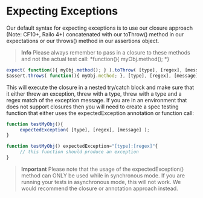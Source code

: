 # Expecting Exceptions

Our default syntax for expecting exceptions is to use our closure approach (Note: CF10+, Railo 4+) concatenated with our toThrow() method in our expectations or our throws() method in our assertions object.

> **Info** Please always remember to pass in a closure to these methods and not the actual test call: *function(){ myObj.method(); *}

```javascript
expect( function(){ myObj.method(); } ).toThrow( [type], [regex], [message] );
$assert.throws( function(){ myObj.method; }, [type], [regex], [message] )
```

This will execute the closure in a nested try/catch block and make sure that it either threw an exception, threw with a type, threw with a type and a regex match of the exception message. If you are in an environment that does not support closures then you will need to create a spec testing function that either uses the expectedException annotation or function call:

```javascript
function testMyObj(){
     expectedException( [type], [regex], [message] );
}

function testMyObj() expectedException="[type]:[regex]"{
     // this function should produce an exception
}
```

> **Important** Please note that the usage of the expectedException() method can ONLY be used while in synchronous mode. If you are running your tests in asynchronous mode, this will not work. We would recommend the closure or annotation approach instead.


